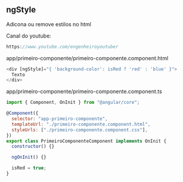 ## ngStyle

Adicona ou remove estilos no html

Canal do youtube:

```js
https://www.youtube.com/engenheiroyoutuber
```

app/primeiro-componente/primeiro-componente.component.html

```js
<div [ngStyle]="{ 'background-color': isRed ? 'red' : 'blue' }">
  Texto
</div>
```

app/primeiro-componente/primeiro-componente.component.ts

```js
import { Component, OnInit } from "@angular/core";

@Component({
  selector: "app-primeiro-componente",
  templateUrl: "./primeiro-componente.component.html",
  styleUrls: ["./primeiro-componente.component.css"],
})
export class PrimeiroComponenteComponent implements OnInit {
  constructor() {}

  ngOnInit() {}

  isRed = true;
}
```

